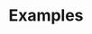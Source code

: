 ---
title: Examples
description: Code examples for Mapbox GL JS.
contentType: example
hideFeedback: true
layout: example
navOrder: 2
language:
- JavaScript
hideCardLanguage: true # hides the language from card (repetitive)
showFilters:
- topics
- search
products:
- Mapbox GL JS
---